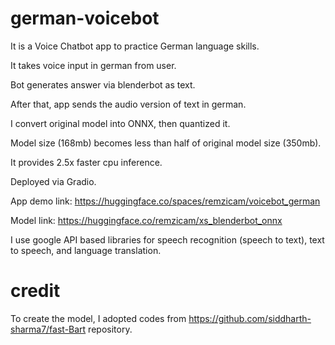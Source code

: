 # german-voicebot
It is a Voice Chatbot app to practice German language skills.

It takes voice input in german from user.

Bot generates answer via blenderbot as text.

After that, app sends the audio version of text in german. 

I convert original model into ONNX, then quantized it.

Model size (168mb) becomes less than half of original model size (350mb). 

It provides 2.5x faster cpu inference.

Deployed via Gradio.

App demo link: https://huggingface.co/spaces/remzicam/voicebot_german

Model link: https://huggingface.co/remzicam/xs_blenderbot_onnx

I use google API based libraries for speech recognition (speech to text), text to speech, and language translation.

# credit
To create the model, I adopted codes from https://github.com/siddharth-sharma7/fast-Bart repository.
